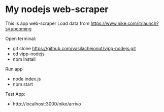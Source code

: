 # My nodejs web-scraper
This is app web-scraper 
Load data from
https://www.nike.com/it/launch?s=upcoming

Open terminal:
- git clone https://github.com/vasilacheionut/vipp-nodejs.git
- cd vipp-nodejs
- npm install

Run app
- node index.js
- npm start


Test App:
- http://localhost:3000/nike/arrivo
